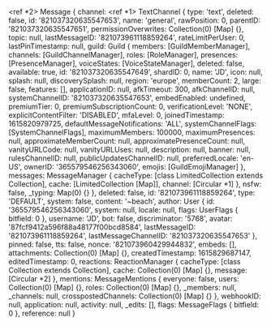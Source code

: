 <ref *2> Message {
channel: <ref *1> TextChannel {
type: 'text',
deleted: false,
id: '821037320635547653',
name: 'general',
rawPosition: 0,
parentID: '821037320635547651',
permissionOverwrites: Collection(0) [Map] {},
topic: null,
lastMessageID: '821073961118859264',
rateLimitPerUser: 0,
lastPinTimestamp: null,
guild: Guild {
members: [GuildMemberManager],
channels: [GuildChannelManager],
roles: [RoleManager],
presences: [PresenceManager],
voiceStates: [VoiceStateManager],
deleted: false,
available: true,
id: '821037320635547649',
shardID: 0,
name: 'JD',
icon: null,
splash: null,
discoverySplash: null,
region: 'europe',
memberCount: 2,
large: false,
features: [],
applicationID: null,
afkTimeout: 300,
afkChannelID: null,
systemChannelID: '821037320635547653',
embedEnabled: undefined,
premiumTier: 0,
premiumSubscriptionCount: 0,
verificationLevel: 'NONE',
explicitContentFilter: 'DISABLED',
mfaLevel: 0,
joinedTimestamp: 1615820979725,
defaultMessageNotifications: 'ALL',
systemChannelFlags: [SystemChannelFlags],
maximumMembers: 100000,
maximumPresences: null,
approximateMemberCount: null,
approximatePresenceCount: null,
vanityURLCode: null,
vanityURLUses: null,
description: null,
banner: null,
rulesChannelID: null,
publicUpdatesChannelID: null,
preferredLocale: 'en-US',
ownerID: '365579546256343060',
emojis: [GuildEmojiManager]
},
messages: MessageManager {
cacheType: [class LimitedCollection extends Collection],
cache: [LimitedCollection [Map]],
channel: [Circular *1]
},
nsfw: false,
\_typing: Map(0) {}
},
deleted: false,
id: '821073961118859264',
type: 'DEFAULT',
system: false,
content: '~beach',
author: User {
id: '365579546256343060',
system: null,
locale: null,
flags: UserFlags { bitfield: 0 },
username: 'JD',
bot: false,
discriminator: '5768',
avatar: '87fcf9412a596f88a48177f00bcd8584',
lastMessageID: '821073961118859264',
lastMessageChannelID: '821037320635547653'
},
pinned: false,
tts: false,
nonce: '821073960429944832',
embeds: [],
attachments: Collection(0) [Map] {},
createdTimestamp: 1615829687147,
editedTimestamp: 0,
reactions: ReactionManager {
cacheType: [class Collection extends Collection],
cache: Collection(0) [Map] {},
message: [Circular *2]
},
mentions: MessageMentions {
everyone: false,
users: Collection(0) [Map] {},
roles: Collection(0) [Map] {},
\_members: null,
\_channels: null,
crosspostedChannels: Collection(0) [Map] {}
},
webhookID: null,
application: null,
activity: null,
\_edits: [],
flags: MessageFlags { bitfield: 0 },
reference: null
}
